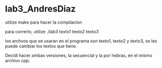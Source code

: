 # lab3_AndresDiaz
 
 utilize make para hacer la compilacion
 
 para correrlo, utilize ./lab3 texto1 texto2 texto3
 
 los archvos que se usaran en el programa son texto1, texto2 y texto3, se les puede cambiar los textos que tiene.
 
 Decidi hacer ambas versiones, la secuencial y la por hebras, en el mismo archivo cpp.
 
